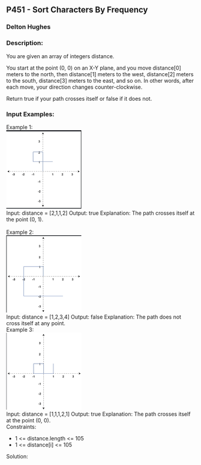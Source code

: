 ## P451 - Sort Characters By Frequency
### Delton Hughes
### Description:
You are given an array of integers distance.

You start at the point (0, 0) on an X-Y plane, and you move distance[0] meters to the north, then distance[1] meters to the west, distance[2] meters to the south, distance[3] meters to the east, and so on. In other words, after each move, your direction changes counter-clockwise.

Return true if your path crosses itself or false if it does not.

### Input Examples: 
Example 1:
<br>
<img src="./profile_images/example1.png" width="200" />
<br>
    Input: distance = [2,1,1,2]
    Output: true
    Explanation: The path crosses itself at the point (0, 1).   
<br> 
Example 2: 
<br>
<img src="./profile_images/example2.png" width="200" />
<br>
    Input: distance = [1,2,3,4]
    Output: false
    Explanation: The path does not cross itself at any point.
<br>
Example 3: 
<br>
<img src="./profile_images/example3.png" width="200" />
<br>
    Input: distance = [1,1,1,2,1]
    Output: true
    Explanation: The path crosses itself at the point (0, 0).
<br>
Constraints:
- 1 <= distance.length <= 105
- 1 <= distance[i] <= 105


Solution: 
```

```
